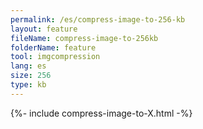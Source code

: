 ```yaml
---
permalink: /es/compress-image-to-256-kb
layout: feature
fileName: compress-image-to-256kb
folderName: feature
tool: imgcompression
lang: es
size: 256
type: kb
---
```


{%- include compress-image-to-X.html -%}
